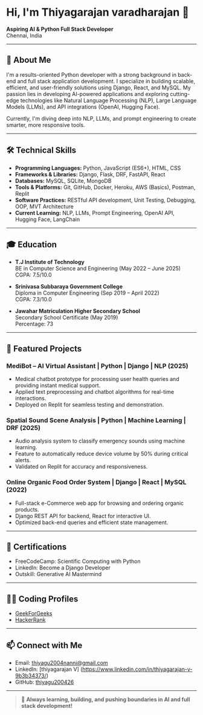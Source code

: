 # Hi, I'm Thiyagarajan varadharajan 👋

**Aspiring AI & Python Full Stack Developer**  
Chennai, India

---

## 🚀 About Me

I'm a results-oriented Python developer with a strong background in back-end and full stack application development. I specialize in building scalable, efficient, and user-friendly solutions using Django, React, and MySQL. My passion lies in developing AI-powered applications and exploring cutting-edge technologies like Natural Language Processing (NLP), Large Language Models (LLMs), and API integrations (OpenAI, Hugging Face).

Currently, I'm diving deep into NLP, LLMs, and prompt engineering to create smarter, more responsive tools.

---

## 🛠️ Technical Skills

- **Programming Languages:** Python, JavaScript (ES6+), HTML, CSS
- **Frameworks & Libraries:** Django, Flask, DRF, FastAPI, React
- **Databases:** MySQL, SQLite, MongoDB
- **Tools & Platforms:** Git, GitHub, Docker, Heroku, AWS (Basics), Postman, Replit
- **Software Practices:** RESTful API development, Unit Testing, Debugging, OOP, MVT Architecture
- **Current Learning:** NLP, LLMs, Prompt Engineering, OpenAI API, Hugging Face, LangChain

---

## 🎓 Education

- **T.J Institute of Technology**  
  BE in Computer Science and Engineering (May 2022 – June 2025)  
  CGPA: 7.5/10.0

- **Srinivasa Subbaraya Government College**  
  Diploma in Computer Engineering (Sep 2019 – April 2022)  
  CGPA: 7.3/10.0

- **Jawahar Matriculation Higher Secondary School**  
  Secondary School Certificate (May 2019)  
  Percentage: 73

---

## 🌟 Featured Projects

### MediBot – AI Virtual Assistant | Python | Django | NLP (2025)
- Medical chatbot prototype for processing user health queries and providing instant medical support.
- Applied text preprocessing and chatbot algorithms for real-time interactions.
- Deployed on Replit for seamless testing and demonstration.

### Spatial Sound Scene Analysis | Python | Machine Learning | DRF (2025)
- Audio analysis system to classify emergency sounds using machine learning.
- Feature to automatically reduce device volume by 50% during critical alerts.
- Validated on Replit for accuracy and responsiveness.

### Online Organic Food Order System | Django | React | MySQL (2022)
- Full-stack e-Commerce web app for browsing and ordering organic products.
- Django REST API for backend, React for interactive UI.
- Optimized back-end queries and efficient state management.

---

## 🏅 Certifications

- FreeCodeCamp: Scientific Computing with Python
- LinkedIn: Become a Django Developer
- Outskill: Generative AI Mastermind

---

## 👨‍💻 Coding Profiles

- [GeekForGeeks](https://www.geeksforgeeks.org/user/thiyagu205r3d)
- [HackerRank](https://www.hackerrank.com/profile/thiyagu2004nanni)

---

## 📫 Connect with Me

- Email: thiyagu2004nanni@gmail.com
- LinkedIn: [thiyagarajan V] (https://www.linkedin.com/in/thiyagarajan-v-9b3b34373/)
- GitHub: [thiyagu200426](https://github.com/thiyagu200426)

---

> 🌱 **Always learning, building, and pushing boundaries in AI and full stack development!**
